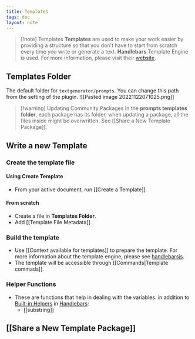 ```yaml
---
title: Templates
tags: doc
layout: note 
---
```


> [!note] Templates
> **Templates** are used to make your work easier by providing a structure so that you don't have to start from scratch every time you write or generate a text. 
> **Handlebars** Template Engine is used. For more information, please visit their [website](https://handlebarsjs.com/).  
> 
> 


## Templates Folder 
The default folder for `textgenerator/prompts`. You can change this path from the setting of the plugin. 
![[Pasted image 20221122071025.png]]

> [!warning] Updating Community Packages
> In the **prompts templates folder**, each package has its folder, when updating a package, all the files inside might be overwritten. See [[Share a New Template Package]]. 
> 

## Write a new Template

### Create the template file

#### Using Create Template 
* From your active document, run [[Create a Template]]. 

#### From scratch
* Create a file in **Templates Folder**. 
* Add [[Template File Metadata]].

### Build the template
* Use [[Context available for templates]] to prepare the template.  For more information about the template engine, please see [handlebarsjs](https://handlebarsjs.com/).
* The template will be accessible through [[Commands|Template commads]].

### Helper Functions
* These are functions that help in dealing with the variables. in addition to [Built-in Helpers](https://handlebarsjs.com/guide/builtin-helpers.html) in  [Handlebars](https://handlebarsjs.com/): 
	* [[substring]]


## [[Share a New Template Package]]
